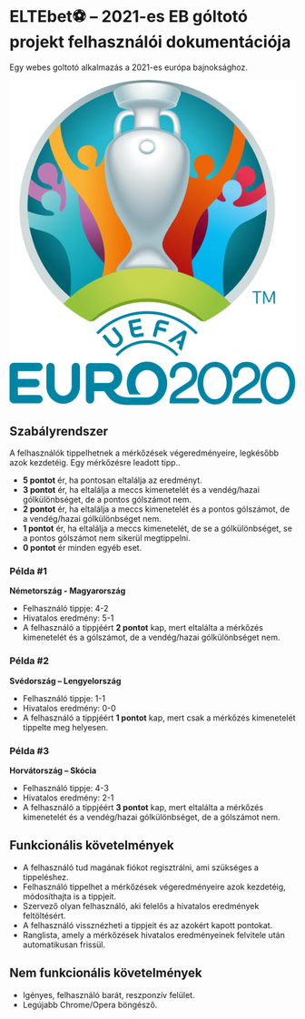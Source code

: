 # ELTEbet&#x26BD; &ndash; 2021-es EB góltotó projekt felhasználói dokumentációja
Egy webes goltotó alkalmazás a 2021-es európa bajnoksághoz.

![Euro 2020 logo](/documentation/UEFA_Euro_2020_Logo.svg)

## Szabályrendszer
A felhasználók tippelhetnek a mérkőzések végeredményeire, legkésőbb azok kezdetéig.
Egy mérkőzésre leadott tipp..
- **5 pontot** ér, ha pontosan eltalálja az eredményt.
- **3 pontot** ér, ha eltalálja a meccs kimenetelét és a vendég/hazai gólkülönbséget, de a pontos gólszámot nem.
- **2 pontot** ér, ha eltalálja a meccs kimenetelét és a pontos gólszámot, de a vendég/hazai gólkülönbséget nem.
- **1 pontot** ér, ha eltalálja a meccs kimenetelét, de se a gólkülönbséget, se a pontos gólszámot nem sikerül megtippelni.
- **0 pontot** ér minden egyéb eset.

### Példa #1
**Németország - Magyarország**
- Felhasználó tippje: 4-2
- Hivatalos eredmény: 5-1
- A felhasználó a tippjéért **2 pontot** kap, mert eltalálta a mérkőzés kimenetelét és a gólszámot, de a vendég/hazai gólkülönbséget nem.

### Példa #2
**Svédország – Lengyelország**
- Felhasználó tippje: 1-1
- Hivatalos eredmény: 0-0
- A felhasználó a tippjéért **1 pontot** kap, mert csak a mérkőzés kimenetelét tippelte meg helyesen.

### Példa #3
**Horvátország – Skócia**
- Felhasználó tippje: 4-3
- Hivatalos eredmény: 2-1
- A felhasználó a tippjéért **3 pontot** kap, mert eltalálta a mérkőzés kimenetelét és a vendég/hazai gólkülönbséget, de a gólszámot nem.


## Funkcionális követelmények
- A felhasználó tud magának fiókot regisztrálni, ami szükséges a tippeléshez.
- Felhasználó tippelhet a mérkőzések végeredményeire azok kezdetéig, módosíthajta is a tippjeit.
- Szervező olyan felhasználó, aki felelős a hivatalos eredmények feltöltésért.
- A felhasználó vissznézheti a tippjeit és az azokért kapott pontokat.
- Ranglista, amely a mérkőzések hivatalos eredményeinek felvitele után automatikusan frissül.

## Nem funkcionális követelmények
- Igényes, felhasználó barát, reszponzív felület.
- Legújabb Chrome/Opera böngésző.
